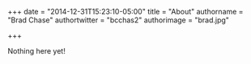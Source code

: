 +++
date = "2014-12-31T15:23:10-05:00"
title = "About"
authorname = "Brad Chase"
authortwitter = "bcchas2"
authorimage = "brad.jpg"

+++

Nothing here yet!
